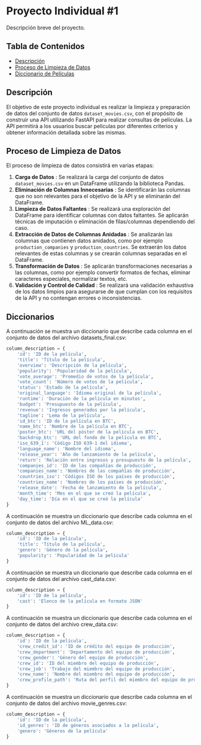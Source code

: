# Proyecto Individual #1

Descripción breve del proyecto.

## Tabla de Contenidos

- [Descripción](#descripción)
- [Proceso de Limpieza de Datos](#requisitos)
- [Diccionario de Películas](#diccionario)

## Descripción

El objetivo de este proyecto individual es realizar la limpieza y preparación de datos del conjunto de datos `dataset_movies.csv`, con el propósito de construir una API utilizando FastAPI para realizar consultas de películas. La API permitirá a los usuarios buscar películas por diferentes criterios y obtener información detallada sobre las mismas.

## Proceso de Limpieza de Datos

El proceso de limpieza de datos consistirá en varias etapas:

1. **Carga de Datos** : Se realizará la carga del conjunto de datos `dataset_movies.csv` en un DataFrame utilizando la biblioteca Pandas.
2. **Eliminación de Columnas Innecesarias** : Se identificarán las columnas que no son relevantes para el objetivo de la API y se eliminarán del DataFrame.
3. **Limpieza de Datos Faltantes** : Se realizará una exploración del DataFrame para identificar columnas con datos faltantes. Se aplicarán técnicas de imputación o eliminación de filas/columnas dependiendo del caso.
4. **Extracción de Datos de Columnas Anidadas** : Se analizarán las columnas que contienen datos anidados, como por ejemplo `production_companies` y `production_countries`. Se extraerán los datos relevantes de estas columnas y se crearán columnas separadas en el DataFrame.
5. **Transformación de Datos** : Se aplicarán transformaciones necesarias a las columnas, como por ejemplo convertir formatos de fechas, eliminar caracteres especiales, normalizar textos, etc.
6. **Validación y Control de Calidad** : Se realizará una validación exhaustiva de los datos limpios para asegurarse de que cumplan con los requisitos de la API y no contengan errores o inconsistencias.

## Diccionarios

A continuación se muestra un diccionario que describe cada columna en el conjunto de datos del archivo datasets_final.csv:

```python
column_description = {
    'id': 'ID de la película',
    'title': 'Título de la película',
    'overview': 'Descripción de la película',
    'popularity': 'Popularidad de la película',
    'vote_average': 'Promedio de votos de la película',
    'vote_count': 'Número de votos de la película',
    'status': 'Estado de la película',
    'original_language': 'Idioma original de la película',
    'runtime': 'Duración de la película en minutos',
    'budget': 'Presupuesto de la película',
    'revenue': 'Ingresos generados por la película',
    'tagline': 'Lema de la película',
    'id_btc': 'ID de la película en BTC',
    'name_btc': 'Nombre de la película en BTC',
    'poster_btc': 'URL del póster de la película en BTC',
    'backdrop_btc': 'URL del fondo de la película en BTC',
    'iso_639_1': 'Código ISO 639-1 del idioma',
    'language_name': 'Nombre del idioma',
    'release_year': 'Año de lanzamiento de la película',
    'return': 'Relación entre ingresos y presupuesto de la película',
    'companies_id': 'ID de las compañías de producción',
    'companies_name': 'Nombres de las compañías de producción',
    'countries_iso': 'Códigos ISO de los países de producción',
    'countries_name': 'Nombres de los países de producción',
    'release_date': 'Fecha de lanzamiento de la película',
    'month_time': 'Mes en el que se creó la película',
    'day_time': 'Día en el que se creó la película'
}

```

A continuación se muestra un diccionario que describe cada columna en el conjunto de datos del archivo ML_data.csv:

```python
column_description = {
    'id': 'ID de la película',
    'title': 'Título de la película',
    'genero': 'Género de la película',
    'popularity': 'Popularidad de la película'
}

```

A continuación se muestra un diccionario que describe cada columna en el conjunto de datos del archivo cast_data.csv:

```python
column_description = {
    'id': 'ID de la película',
    'cast': 'Elenco de la película en formato JSON'
}
```

A continuación se muestra un diccionario que describe cada columna en el conjunto de datos del archivo crew_data.csv:

```python
column_description = {
    'id': 'ID de la película',
    'crew_credit_id': 'ID de crédito del equipo de producción',
    'crew_department': 'Departamento del equipo de producción',
    'crew_gender': 'Género del equipo de producción',
    'crew_id': 'ID del miembro del equipo de producción',
    'crew_job': 'Trabajo del miembro del equipo de producción',
    'crew_name': 'Nombre del miembro del equipo de producción',
    'crew_profile_path': 'Ruta del perfil del miembro del equipo de producción'
}

```

A continuación se muestra un diccionario que describe cada columna en el conjunto de datos del archivo movie_genres.csv:

```python
column_description = {
    'id': 'ID de la película',
    'id_genres': 'ID de géneros asociados a la película',
    'genero': 'Géneros de la película'
}

```
